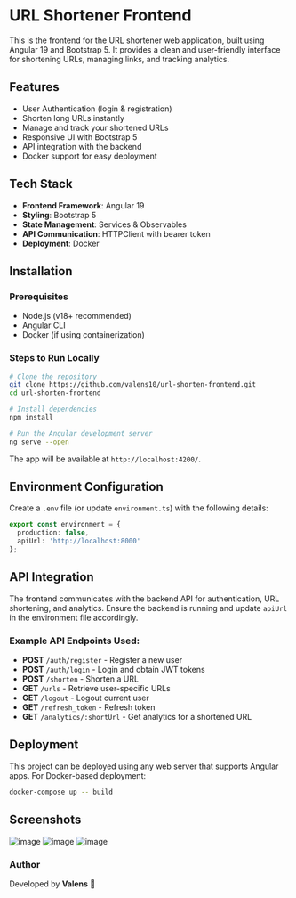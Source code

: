 # URL Shortener Frontend

This is the frontend for the URL shortener web application, built using Angular 19 and Bootstrap 5. It provides a clean and user-friendly interface for shortening URLs, managing links, and tracking analytics.

## Features
- User Authentication (login & registration)
- Shorten long URLs instantly
- Manage and track your shortened URLs
- Responsive UI with Bootstrap 5
- API integration with the backend
- Docker support for easy deployment

## Tech Stack
- **Frontend Framework**: Angular 19
- **Styling**: Bootstrap 5
- **State Management**: Services & Observables
- **API Communication**: HTTPClient with bearer token
- **Deployment**: Docker

## Installation

### Prerequisites
- Node.js (v18+ recommended)
- Angular CLI
- Docker (if using containerization)

### Steps to Run Locally
```sh
# Clone the repository
git clone https://github.com/valens10/url-shorten-frontend.git
cd url-shorten-frontend

# Install dependencies
npm install

# Run the Angular development server
ng serve --open
```
The app will be available at `http://localhost:4200/`.

## Environment Configuration
Create a `.env` file (or update `environment.ts`) with the following details:
```ts
export const environment = {
  production: false,
  apiUrl: 'http://localhost:8000'
};
```
## API Integration
The frontend communicates with the backend API for authentication, URL shortening, and analytics. Ensure the backend is running and update `apiUrl` in the environment file accordingly.

### Example API Endpoints Used:
- **POST** `/auth/register` - Register a new user
- **POST** `/auth/login` - Login and obtain JWT tokens
- **POST** `/shorten` - Shorten a URL
- **GET** `/urls` - Retrieve user-specific URLs
- **GET** `/logout` - Logout current user
- **GET** `/refresh_token` - Refresh token
- **GET** `/analytics/:shortUrl` - Get analytics for a shortened URL

## Deployment
This project can be deployed using any web server that supports Angular apps. For Docker-based deployment:
```sh
docker-compose up -- build
```
## Screenshots

![image](https://github.com/user-attachments/assets/aa40cf99-9acf-4248-bdca-b8d867c5c2ae)
![image](https://github.com/user-attachments/assets/3b514b46-c1cf-4370-a584-dff1dec66b67)
![image](https://github.com/user-attachments/assets/f4acaba6-9658-4c87-bc3b-dea9d6a80ed8)




### Author
Developed by **Valens** 🚀

